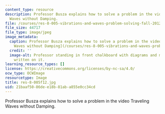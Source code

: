 ```yaml
---
content_type: resource
description: Professor Busza explains how to solve a problem in the video Traveling
  Waves without Damping.
file: /courses/res-8-005-vibrations-and-waves-problem-solving-fall-2012/21baaf5086dee18b81aba855e0cc34cd_res-8-005f12.jpg
file_size: 44717
file_type: image/jpeg
image_metadata:
  caption: Professor Busza explains how to solve a problem in the video [Traveling
    Waves without Damping](/courses/res-8-005-vibrations-and-waves-problem-solving-fall-2012/pages/problem-solving-videos/traveling-waves-without-damping-1/_index).
  credit: ''
  image-alt: Professor standing in front chalkboard with diagrams and mathematics
    written on it.
learning_resource_types: []
license: https://creativecommons.org/licenses/by-nc-sa/4.0/
ocw_type: OCWImage
resourcetype: Image
title: res-8-005f12.jpg
uid: 21baaf50-86de-e18b-81ab-a855e0cc34cd
---
```

Professor Busza explains how to solve a problem in the video Traveling Waves without Damping.